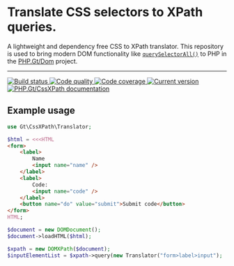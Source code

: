 Translate CSS selectors to XPath queries.
=========================================

A lightweight and dependency free CSS to XPath translator. This repository is used to bring modern DOM functionality like [`querySelectorAll()`][qsa] to PHP in the [PHP.Gt/Dom][gt-dom] project.

***

<a href="https://github.com/PhpGt/CssXPath/actions" target="_blank">
	<img src="https://badge.status.php.gt/cssxpath-build.svg" alt="Build status" />
</a>
<a href="https://scrutinizer-ci.com/g/PhpGt/CssXPath" target="_blank">
	<img src="https://badge.status.php.gt/cssxpath-quality.svg" alt="Code quality" />
</a>
<a href="https://scrutinizer-ci.com/g/PhpGt/CssXPath" target="_blank">
	<img src="https://badge.status.php.gt/cssxpath-coverage.svg" alt="Code coverage" />
</a>
<a href="https://packagist.org/packages/PhpGt/CssXPath" target="_blank">
	<img src="https://badge.status.php.gt/cssxpath-version.svg" alt="Current version" />
</a>
<a href="http://www.php.gt/cssxpath" target="_blank">
	<img src="https://badge.status.php.gt/cssxpath-docs.svg" alt="PHP.Gt/CssXPath documentation" />
</a>

Example usage
-------------


```php
use Gt\CssXPath\Translator;

$html = <<<HTML
<form>
	<label>
		Name
		<input name="name" />
	</label>
	<label>
		Code:
		<input name="code" />
	</label>
	<button name="do" value="submit">Submit code</button>
</form>
HTML;

$document = new DOMDocument();
$document->loadHTML($html);

$xpath = new DOMXPath($document);
$inputElementList = $xpath->query(new Translator("form>label>input");
```

[qsa]: https://developer.mozilla.org/en-US/docs/Web/API/Document/querySelectorAll
[gt-dom]: https://www.php.gt/dom
